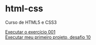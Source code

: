 # html-css
 Curso de HTML5 e CSS3

<a href="https://benio075.github.io/html-css/exercicios/ex001/index.html">Executar o exercício 001</a>
<br>
<a href="https://benio075.github.io/html-css/desafios/d010/index.html">Executar meu primeiro projeto, desafio 10</a>
